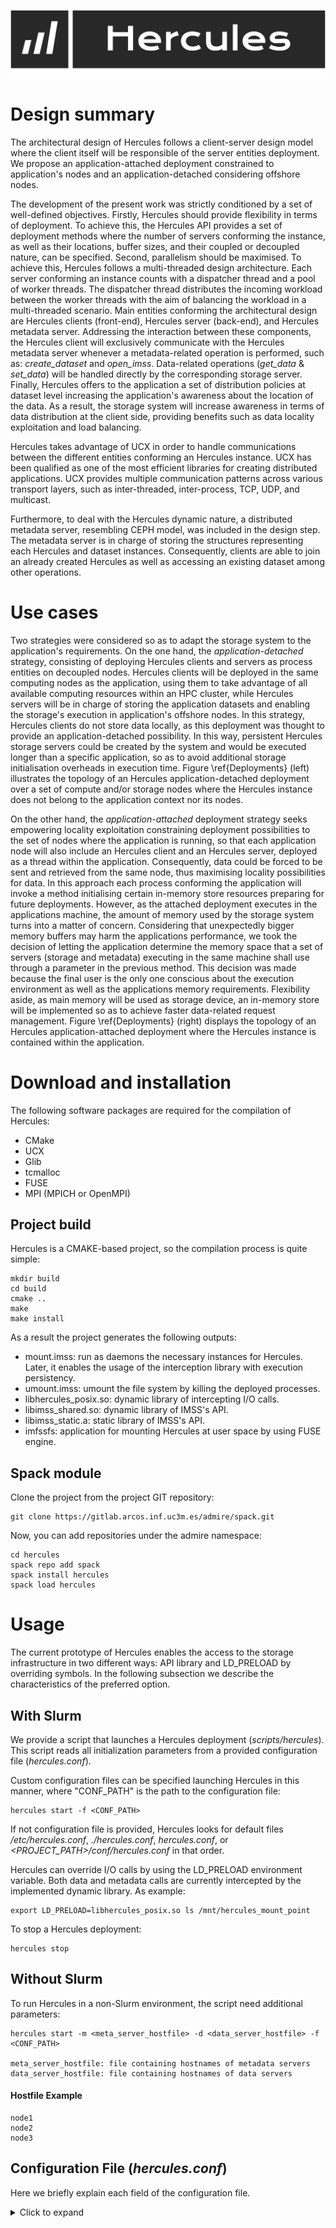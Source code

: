 ![Screenshot](hercules.png)

# Design summary

The architectural design of Hercules follows a client-server design model where the client itself will be responsible of the server entities deployment. We propose an application-attached deployment constrained to application's nodes and an application-detached considering offshore nodes. 

The development of the present work was strictly conditioned by a set of well-defined objectives. Firstly, Hercules should provide flexibility in terms of deployment. To achieve this, the Hercules API provides a set of deployment methods where the number of servers conforming the instance, as well as their locations, buffer sizes, and their coupled or decoupled nature, can be specified. Second, parallelism should be maximised. To achieve this, Hercules follows a multi-threaded design architecture. Each server conforming an instance counts with a dispatcher thread and a pool of worker threads. The dispatcher thread distributes the incoming workload between the worker threads with the aim of balancing the workload in a multi-threaded scenario. Main entities conforming the architectural design are Hercules clients (front-end), Hercules server (back-end), and Hercules metadata server. Addressing the interaction between these components, the Hercules client will exclusively communicate with the Hercules metadata server whenever a metadata-related operation is performed, such as: *create_dataset* and *open_imss*. Data-related operations (*get_data* & *set_data*) will be handled directly by the corresponding storage server. Finally, Hercules offers to the application a set of distribution policies at dataset level increasing the application's awareness about the location of the data. As a result, the storage system will increase awareness in terms of data distribution at the client side, providing benefits such as data locality exploitation and load balancing.

Hercules takes advantage of UCX in order to handle communications between the different entities conforming an Hercules instance. UCX has been qualified as one of the most efficient libraries for creating distributed applications. UCX provides multiple communication patterns across various transport layers, such as inter-threaded, inter-process, TCP, UDP, and multicast. 

Furthermore, to deal with the Hercules dynamic nature, a distributed metadata server, resembling CEPH model, was included in the design step. The metadata server is in charge of storing the structures representing each Hercules and dataset instances. Consequently, clients are able to join an already created Hercules as well as accessing an existing dataset among other operations. 

# Use cases


Two strategies were considered so as to adapt the storage system to the application's requirements. On the one hand, the *application-detached* strategy, consisting of deploying Hercules clients and servers as process entities on decoupled nodes. Hercules clients will be deployed in the same computing nodes as the application, using them to take advantage of all available computing resources within an HPC cluster, while Hercules servers will be in charge of storing the application datasets and enabling the storage's execution in application's offshore nodes. In this strategy, Hercules clients do not store data locally, as this deployment was thought to provide an application-detached possibility. In this way, persistent Hercules storage servers could be created by the system and would be executed longer than a specific application, so as to avoid additional storage initialisation overheads in execution time. Figure \ref{Deployments} (left) illustrates the topology of an Hercules application-detached deployment over a set of compute and/or storage nodes where the Hercules instance does not belong to the application context nor its nodes.


On the other hand, the *application-attached* deployment strategy seeks empowering locality exploitation constraining deployment possibilities to the set of nodes where the application is running, so that each application node will also include an Hercules client and an Hercules server, deployed as a thread within the application. Consequently, data could be forced to be sent and retrieved from the same node, thus maximising locality possibilities for data. In this approach each process conforming the application will invoke a method initialising certain in-memory store resources preparing for future deployments. However, as the attached deployment executes in the applications machine, the amount of memory used by the storage system turns into a matter of concern. Considering that unexpectedly bigger memory buffers may harm the applications performance, we took the decision of letting the application determine the memory space that a set of servers (storage and metadata) executing in the same machine shall use through a parameter in the previous method. This decision was made because the final user is the only one conscious about the execution environment as well as the applications memory requirements. Flexibility aside, as main memory will be used as storage device, an in-memory store will be implemented so as to achieve faster data-related request management. Figure \ref{Deployments} (right) displays the topology of an Hercules application-attached deployment where the Hercules instance is contained within the application.



# Download and installation

The following software packages are required for the compilation of Hercules:

- CMake
- UCX
- Glib
- tcmalloc
- FUSE
- MPI (MPICH or OpenMPI)
    
## Project build

Hercules is a CMAKE-based project, so the compilation process is quite simple:  

```
mkdir build
cd build
cmake ..
make
make install                         
```

As a result the project generates the following outputs:
- mount.imss: run as daemons the necessary instances for Hercules. Later, it enables the usage of the interception library with execution persistency.
- umount.imss: umount the file system by killing the deployed processes.
- libhercules_posix.so: dynamic library of intercepting I/O calls.
- libimss_shared.so: dynamic library of IMSS's API.
- libimss_static.a: static library of IMSS's API.
- imfssfs: application for mounting Hercules at user space by using FUSE engine.
    
## Spack module

Clone the project from the project GIT repository:

```
git clone https://gitlab.arcos.inf.uc3m.es/admire/spack.git
```

Now, you can add repositories under the admire namespace:

```
cd hercules
spack repo add spack
spack install hercules
spack load hercules
```

# Usage

The current prototype of Hercules enables the access to the storage infrastructure in two different ways: API library and LD_PRELOAD by overriding symbols. In the following subsection we describe the characteristics of the preferred option.


## With Slurm 
We provide a script that launches a Hercules deployment (_scripts/hercules_). This script reads all initialization parameters from a provided configuration file (_hercules.conf_).

Custom configuration files can be specified launching Hercules in this manner, where "CONF_PATH" is the path to the configuration file:

```
hercules start -f <CONF_PATH>
```

If not configuration file is provided, Hercules looks for default files _/etc/hercules.conf_, _./hercules.conf_, _hercules.conf_, or _<PROJECT_PATH>/conf/hercules.conf_ in that order.

Hercules can override I/O calls by using the LD_PRELOAD environment variable. Both data and metadata calls are currently intercepted by the implemented dynamic library. As example:

```
export LD_PRELOAD=libhercules_posix.so ls /mnt/hercules_mount_point
```

To stop a Hercules deployment:

```
hercules stop
```

## Without Slurm
To run Hercules in a non-Slurm environment, the script need additional parameters:

```
hercules start -m <meta_server_hostfile> -d <data_server_hostfile> -f <CONF_PATH>

meta_server_hostfile: file containing hostnames of metadata servers
data_server_hostfile: file containing hostnames of data servers
```

#### Hostfile Example

```
node1
node2
node3
```


## Configuration File (_hercules.conf_)
Here we briefly explain each field of the configuration file.

<details><summary>Click to expand</summary>

### Used URI for internal items definition
> URI = imss://

### Block size (in KB)
> BLOCK_SIZE = 512

### Used mount point in the client side
> MOUNT_POINT = /mnt/imss/

### Where the Hercules project is
> HERCULES_PATH = /home/hercules

### Port listening in the metadata node service
> METADATA_PORT = 7500

### Port listening in the data node service
> DATA_PORT = 8500

### Total number of data nodes
> NUM_DATA_SERVERS = 1 

### Total number of metadadata nodes
> NUM_META_SERVERS = 1

### Total number of client nodes
> NUM_NODES_FOR_CLIENTS = 1

### Total number of clients per node
> NUM_CLIENTS_PER_NODE = 1

### 1: enables malleability functions
> MALLEABILITY = 0      
> UPPER_BOUND_MALLEABILITY = 0    
> LOWER_BOUND_MALLEABILITY = 0   

### File containing a list of nodes serving as data nodes
> DATA_HOSTFILE = /home/hercules/bash/data_hostfile

### File path of the persistence metadata
> METADA_PERSISTENCE_FILE = /home/hercules/bash/metadata

### Number of threads attending data requests
> THREAD_POOL = 1

### Maximum size used by the data nodes
> STORAGE_SIZE = 0 # No limit

### File containing a list of nodes serving as metadata nodes
> METADATA_HOSTFILE = /home/hercules/bash/meta_hostfile

### Debug mode (none or all)
> DEBUG_LEVEL = all
</details>
